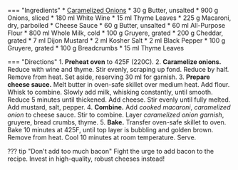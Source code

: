 === "Ingredients"
    * [Caramelized Onions](../../references/techniques/caramelized-onions.md)
        * 30 g Butter, unsalted
        * 900 g Onions, sliced
        * 180 ml White Wine
        * 15 ml Thyme Leaves
    * 225 g Macaroni, dry, parboiled
    * Cheese Sauce
        * 60 g Butter, unsalted
        * 60 ml All-Purpose Flour
        * 800 ml Whole Milk, cold
        * 100 g Gruyere, grated
        * 200 g Cheddar, grated
        * 7 ml Dijon Mustard
        * 2 ml Kosher Salt
        * 2 ml Black Pepper
    * 100 g Gruyere, grated
    * 100 g Breadcrumbs
    * 15 ml Thyme Leaves

=== "Directions"
    1. **Preheat oven** to 425F (220C).
    2. **Caramelize onions.** Reduce with wine and thyme. Stir evenly, scraping up fond. Reduce by half. Remove from heat. Set aside, reserving 30 ml for garnish.
    3. **Prepare cheese sauce.** Melt butter in oven-safe skillet over medium heat. Add flour. Whisk to combine. Slowly add milk, whisking constantly, until smooth. Reduce 5 minutes until thickened. Add cheese. Stir evenly until fully melted. Add mustard, salt, pepper.
    4. **Combine.** Add *cooked macaroni*, *caramelized onion* to cheese sauce. Stir to combine. Layer *caramelized onion garnish*, gruyere, bread crumbs, thyme.
    5. **Bake.** Transfer oven-safe skillet to oven. Bake 10 minutes at 425F, until top layer is bubbling and golden brown. Remove from heat. Cool 10 minutes at room temperature. Serve.

??? tip "Don't add too much bacon"
    Fight the urge to add bacon to the recipe. Invest in high-quality, robust cheeses instead!

[^1]:
    ["Mob's French Onion Mac & Cheese."](https://www.reddit.com/r/MobKitchen/comments/ew62bu/mobs_french_onion_mac_cheese/) *Reddit.* 30 January 2020. Accessed 2020.
